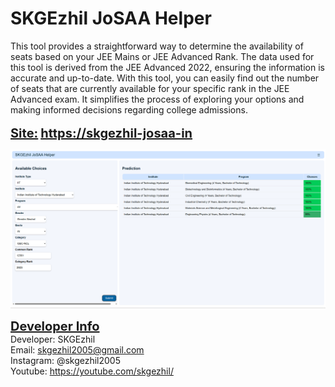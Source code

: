 # SKGEzhil JoSAA Helper

This tool provides a straightforward way to determine the availability of seats based on your JEE Mains or JEE Advanced Rank. The data used for this tool is derived from the JEE Advanced 2022, ensuring the information is accurate and up-to-date. With this tool, you can easily find out the number of seats that are currently available for your specific rank in the JEE Advanced exam. It simplifies the process of exploring your options and making informed decisions regarding college admissions. \
\
<span style="text-decoration: underline; font-weight: bold; font-size: 20px">Site:</span>
<span style="text-decoration: underline; font-weight: bold; font-size: 20px">https://skgezhil-josaa-in</span>
 

![Image not Available](screenshot.png)

<span style="text-decoration: underline; font-weight: bold; font-size: 20px">Developer Info</span>  
Developer: SKGEzhil \
Email: skgezhil2005@gmail.com \
Instagram: @skgezhil2005 \
Youtube: https://youtube.com/skgezhil/
